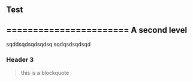 ## Test
=======================
A second level
---------------------
sqddsqdsqdsqdsq
sqdqsdsqdsqd

### Header 3
> this is a blockquote
